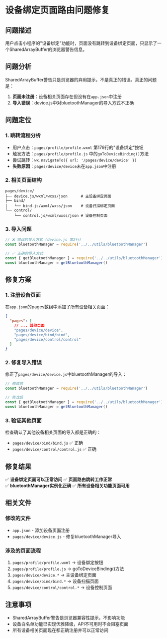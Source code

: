 # 设备绑定页面路由问题修复

## 问题描述

用户点击小程序的"设备绑定"功能时，页面没有跳转到设备绑定页面，只显示了一个SharedArrayBuffer的浏览器警告信息。

## 问题分析

SharedArrayBuffer警告只是浏览器的弃用提示，不是真正的错误。真正的问题是：

1. **页面未注册**：设备相关页面存在但没有在`app.json`中注册
2. **导入错误**：device.js中对bluetoothManager的导入方式不正确

## 问题定位

### 1. 跳转流程分析
- 用户点击：`pages/profile/profile.wxml` 第179行的"设备绑定"按钮
- 触发方法：`pages/profile/profile.js` 中的`goToDeviceBinding()`方法  
- 尝试跳转：`wx.navigateTo({ url: '/pages/device/device' })`
- **失败原因**：`pages/device/device`未在`app.json`中注册

### 2. 相关页面结构
```
pages/device/
├── device.js/wxml/wxss/json      # 主设备绑定页面
├── bind/
│   └── bind.js/wxml/wxss/json    # 设备扫描绑定页面  
└── control/
    └── control.js/wxml/wxss/json # 设备控制页面
```

### 3. 导入问题
```javascript
// ❌ 错误的导入方式 (device.js 第2行)
const bluetoothManager = require('../../utils/bluetoothManager')

// ✅ 正确的导入方式
const { getBluetoothManager } = require('../../utils/bluetoothManager')
const bluetoothManager = getBluetoothManager()
```

## 修复方案

### 1. 注册设备页面

在`app.json`的pages数组中添加了所有设备相关页面：

```json
{
  "pages": [
    // ... 其他页面
    "pages/device/device",
    "pages/device/bind/bind", 
    "pages/device/control/control"
  ]
}
```

### 2. 修复导入错误

修正了`pages/device/device.js`中bluetoothManager的导入：

```javascript
// 修改前
const bluetoothManager = require('../../utils/bluetoothManager')

// 修改后  
const { getBluetoothManager } = require('../../utils/bluetoothManager')
const bluetoothManager = getBluetoothManager()
```

### 3. 验证其他页面

检查确认了其他设备相关页面的导入都是正确的：
- `pages/device/bind/bind.js` ✅ 正确
- `pages/device/control/control.js` ✅ 正确

## 修复结果

✅ **设备绑定页面可以正常访问**
✅ **页面路由跳转工作正常**  
✅ **bluetoothManager实例化正确**
✅ **所有设备相关功能页面可用**

## 相关文件

### 修改的文件
- `app.json` - 添加设备页面注册
- `pages/device/device.js` - 修复bluetoothManager导入

### 涉及的页面流程
1. `pages/profile/profile.wxml` → 设备绑定按钮
2. `pages/profile/profile.js` → goToDeviceBinding()方法
3. `pages/device/device.*` → 主设备绑定页面
4. `pages/device/bind/bind.*` → 设备扫描页面  
5. `pages/device/control/control.*` → 设备控制页面

## 注意事项

- SharedArrayBuffer警告是浏览器兼容性提示，不影响功能
- 设备白名单功能已实现优雅降级，API不可用时不会阻塞页面
- 所有设备相关页面现在都正确注册并可以正常访问
